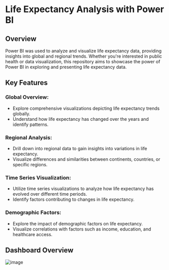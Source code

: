 # Life Expectancy Analysis with Power BI
## Overview
Power BI was used to analyze and visualize life expectancy data, providing insights into global and regional trends. Whether you're interested in public health or data visualization, this repository aims to showcase the power of Power BI in exploring and presenting life expectancy data.

## Key Features
### Global Overview:

* Explore comprehensive visualizations depicting life expectancy trends globally.
* Understand how life expectancy has changed over the years and identify patterns.
### Regional Analysis:

* Drill down into regional data to gain insights into variations in life expectancy.
* Visualize differences and similarities between continents, countries, or specific regions.
### Time Series Visualization:

* Utilize time series visualizations to analyze how life expectancy has evolved over different time periods.
* Identify factors contributing to changes in life expectancy.
### Demographic Factors:

* Explore the impact of demographic factors on life expectancy.
* Visualize correlations with factors such as income, education, and healthcare access.

## Dashboard Overview
![image](https://github.com/Charles-Owolabi/PowerBI-Life-Expectancy/assets/47167796/9646ef4d-6ba3-4c5f-9ee1-2ecca807ca47)
